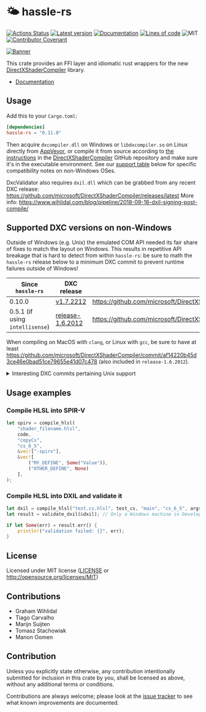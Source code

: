 🌤 hassle-rs
========
[![Actions Status](https://github.com/Traverse-Research/hassle-rs/workflows/Continuous%20integration/badge.svg)](https://github.com/Traverse-Research/hassle-rs/actions)
[![Latest version](https://img.shields.io/crates/v/hassle-rs.svg)](https://crates.io/crates/hassle-rs)
[![Documentation](https://docs.rs/hassle-rs/badge.svg)](https://docs.rs/hassle-rs)
[![Lines of code](https://tokei.rs/b1/github/Traverse-Research/hassle-rs)](https://github.com/Traverse-Research/hassle-rs)
![MIT](https://img.shields.io/badge/license-MIT-blue.svg)
[![Contributor Covenant](https://img.shields.io/badge/contributor%20covenant-v1.4%20adopted-ff69b4.svg)](../master/CODE_OF_CONDUCT.md)

[![Banner](banner.png)](https://traverseresearch.nl)

This crate provides an FFI layer and idiomatic rust wrappers for the new [DirectXShaderCompiler](https://github.com/Microsoft/DirectXShaderCompiler) library.

- [Documentation](https://docs.rs/hassle-rs)

## Usage

Add this to your `Cargo.toml`:

```toml
[dependencies]
hassle-rs = "0.11.0"
```

Then acquire `dxcompiler.dll` on Windows or `libdxcompiler.so` on Linux directly from [AppVeyor](https://ci.appveyor.com/project/antiagainst/directxshadercompiler/branch/master/artifacts), or compile it from source according to [the instructions](https://github.com/microsoft/DirectXShaderCompiler/blob/main/docs/DxcOnUnix.rst#building-dxc) in the [DirectXShaderCompiler](https://github.com/Microsoft/DirectXShaderCompiler) GitHub repository and make sure it's in the executable environment. See our [support table](##Supported-DXC-versions-on-non-Windows) below for specific compatibility notes on non-Windows OSes.

DxcValidator also requires `dxil.dll` which can be grabbed from any recent DXC release: https://github.com/microsoft/DirectXShaderCompiler/releases/latest
More info: https://www.wihlidal.com/blog/pipeline/2018-09-16-dxil-signing-post-compile/

## Supported DXC versions on non-Windows

Outside of Windows (e.g. Unix) the emulated COM API needed its fair share of fixes to match the layout on Windows. This results in repetitive API breakage that is hard to detect from within `hassle-rs`: be sure to math the `hassle-rs` release below to a minimum DXC commit to prevent runtime failures outside of Windows!

| Since `hassle-rs` | DXC release | Git commit |
|-|-|-|
| 0.10.0 | [v1.7.2212](https://github.com/microsoft/DirectXShaderCompiler/releases/tag/v1.7.2212) | https://github.com/microsoft/DirectXShaderCompiler/commit/47f31378a9b51894b0465b33ac1d10ce6349a468 |
| 0.5.1 (if using `intellisense`) | [release-1.6.2012](https://github.com/microsoft/DirectXShaderCompiler/tree/release-1.6.2012) | https://github.com/microsoft/DirectXShaderCompiler/commit/2ade6f84d6b95bfd96eec1d6d15e3aa3b519d180 |

When compiling on MacOS with `clang`, or Linux with `gcc`, be sure to have at least https://github.com/microsoft/DirectXShaderCompiler/commit/af14220b45d3ce46e0bad51ce79655e41d07c478 (also included in `release-1.6.2012`).

<details>
<summary>Interesting DXC commits pertaining Unix support</summary>

These patches have had an effect on `hassle-rs` compatibility over time:

- [`[Linux] WinAdapter: Remove virtual dtors from IUnknown to fix vtable ABI`](https://github.com/microsoft/DirectXShaderCompiler/commit/47f31378a9b51894b0465b33ac1d10ce6349a468)
- [`Linux: Implement prefix-counted BSTR allocation in SysAllocStringLen`](https://github.com/microsoft/DirectXShaderCompiler/commit/2ade6f84d6b95bfd96eec1d6d15e3aa3b519d180)
- [`[linux-port] Support full IID comparison on GCC`](https://github.com/microsoft/DirectXShaderCompiler/commit/af14220b45d3ce46e0bad51ce79655e41d07c478)

</details>

## Usage examples

### Compile HLSL into SPIR-V

```rust
let spirv = compile_hlsl(
    "shader_filename.hlsl",
    code,
    "copyCs",
    "cs_6_5",
    &vec!["-spirv"],
    &vec![
        ("MY_DEFINE", Some("Value")),
        ("OTHER_DEFINE", None)
    ],
);
```

### Compile HLSL into DXIL and validate it

```rust
let dxil = compile_hlsl("test.cs.hlsl", test_cs, "main", "cs_6_5", args, &[]).unwrap();
let result = validate_dxil(&dxil); // Only a Windows machine in Developer Mode can run non-validated DXIL

if let Some(err) = result.err() {
    println!("validation failed: {}", err);
}
```

## License

Licensed under MIT license ([LICENSE](LICENSE) or http://opensource.org/licenses/MIT)

## Contributions

 - Graham Wihlidal
 - Tiago Carvalho
 - Marijn Suijten
 - Tomasz Stachowiak
 - Manon Oomen

## Contribution

Unless you explicitly state otherwise, any contribution intentionally submitted
for inclusion in this crate by you, shall be licensed as above, without any additional terms or conditions.

Contributions are always welcome; please look at the [issue tracker](https://github.com/Traverse-Research/hassle-rs/issues) to see what known improvements are documented.
